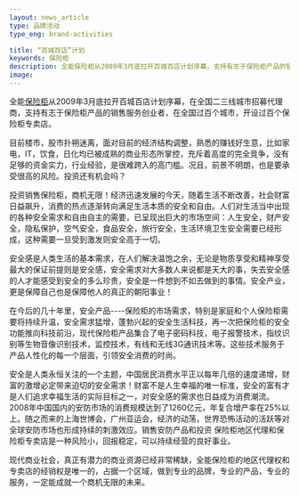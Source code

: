 ```yaml
---
layout: news_article
type: 品牌活动
type_eng: brand-activities

title: “百城百店”计划
keywords: 保险柜
description: 全能保险柜从2009年3月底拉开百城百店计划序幕，支持有志于保险柜产品的销售服务创业者，在全国过百个城市，开设过百个保险柜专卖店。
image: 
---
```

全能[保险柜](http://www.qnnsafe.com/)从2009年3月底拉开百城百店计划序幕，在全国二三线城市招募代理商，支持有志于保险柜产品的销售服务创业者，在全国过百个城市，开设过百个保险柜专卖店。

目前楼市，股市扑朔迷离，面对目前的经济结构调整，熟悉的赚钱好生意，比如家电，IT，饮食，日化均已被成熟的商业形态所掌控，充斥着高度的完全竞争，没有足够的资金实力，行业经验，是很难跨入的高门槛。况且，前景不明朗，也是要承受很高的风险。投资还有机会吗？

投资销售保险柜，商机无限！经济迅速发展的今天，随着生活不断改善，社会财富日益飙升，消费的热点逐渐转向满足生活本质的安全和自由。人们对生活当中出现的各种安全需求和自由自主的需要，已呈现出巨大的市场空间：人生安全，财产安全，隐私保护，空气安全，食品安全，旅行安全，生活环境卫生安全需要已经形成，这种需要一旦受到激发则安全高于一切。

安全感是人类生活的基本需求，在人们解决温饱之余，无论是物质享受和精神享受最大的保证前提则是安全感，安全需求对大多数人来说都是天大的事，失去安全感的人才能感受到安全的多么珍贵，安全是一件想到不如去做到的事情。安全产业，更是保障自己也是保障他人的真正的朝阳事业！

在今后的几十年里，安全产品----保险柜的市场需求，特别是家庭和个人保险柜需要将持续升温，安全需求猛增，蓬勃兴起的安全生活科技，再一次把保险柜的安全功能推向科技前沿，现代保险柜产品集合了电子密码科技，电子报警技术，指纹识别等生物音像识别技术，监控技术，有线和无线3G通讯技术等。这些技术服务于产品人性化的每一个层面，引领安全消费的时尚。

安全是人类永恒关注的一个主题，中国居民消费水平正以每年几倍的速度递增，财富的激增必定带来迫切的安全需求！财富不是人生幸福的唯一标准，安全的富有才是人们追求幸福生活的实际目标之一，对安全感的需求也日益成为消费潮流。2008年中国国内的安防市场的消费规模达到了1260亿元，年复合增产率在25%以上。随之而来的上海世博会，广州亚运会，经济的动荡，世界恐怖活动的活跃等对全球安防市场也形成持续的刺激效应。销售安防产品和投资 保险柜地区代理和保险柜专卖店是一种风险小，回报稳定，可以持续经营的良好事业。

现代商业社会，真正有潜力的商业资源已经非常稀缺，全能保险柜的地区代理权和专卖店的经销权是唯一的，占据一个区域，做到专业的品牌，专业的产品，专业的服务，一定能成就一个商机无限的未来。

